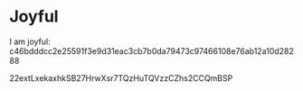 # Joyful

I am joyful: c46bdddcc2e25591f3e9d31eac3cb7b0da79473c97466108e76ab12a10d28288


22extLxekaxhkSB27HrwXsr7TQzHuTQVzzCZhs2CCQmBSP
